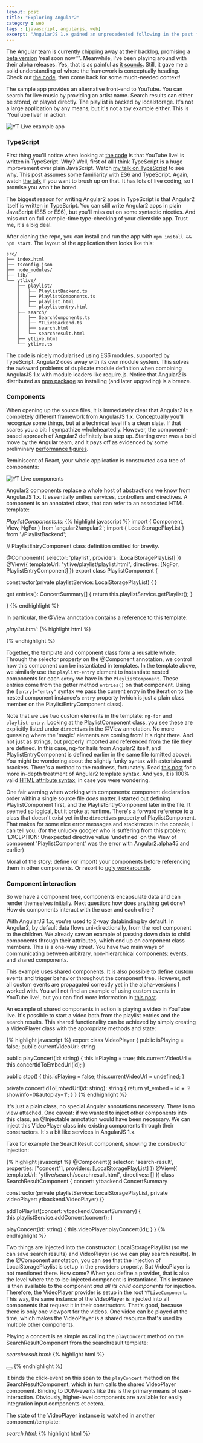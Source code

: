 ```yaml
---
layout: post
title: "Exploring Angular2"
category : web
tags : [javascript, angularjs, web]
excerpt: "AngularJS 1.x gained an unprecedented following in the past few years. We use it heavily in our applications, too. All the more reason to dive into the next iteration of this widely popular framework: Angular2."
---
```


The Angular team is currently chipping away at their backlog, promising a [beta version](https://github.com/angular/angular/milestones) 'real soon now'™.
Meanwhile, I've been playing around with their alpha releases.
Yes, that is as painful as [it sounds](https://github.com/angular/angular/blob/master/CHANGELOG.md).
Still, it gave me a solid understanding of where the framework is conceptually heading.
Check out [the code](https://github.com/sandermak/ytlive-angular2), then come back for some much-needed context!

The sample app provides an alternative front-end to YouTube.
You can search for live music by providing an artist name.
Search results can either be stored, or played directly.
The playlist is backed by localstorage.
It's not a large application by any means, but it's not a toy example either.
This is 'YouTube live!' in action:

![YT Live example app](/pics/ytlive.png)

### TypeScript
First thing you'll notice when looking at [the code](https://github.com/sandermak/ytlive-angular2) is that YouTube live! is written in TypeScript.
Why? Well, first of all I think TypeScript is a huge improvement over plain JavaScript.
Watch [my talk on TypeScript](https://www.youtube.com/watch?v=sNot2qxYujU) to see why.
This post assumes some familiarity with ES6 and TypeScript.
Again, watch [the talk](https://www.youtube.com/watch?v=sNot2qxYujU) if you want to brush up on that.
It has lots of live coding, so I promise you won't be bored.

The biggest reason for writing Angular2 apps in TypeScript is that Angular2 itself is written in TypeScript.
You can still write Angular2 apps in plain JavaScript (ES5 or ES6), but you'll miss out on some syntactic niceties.
And miss out on full compile-time type-checking of your clientside app.
Trust me, it's a big deal.

After cloning the repo, you can install and run the app with ```npm install && npm start```.
The layout of the application then looks like this:

    src/
    ├── index.html
    ├── tsconfig.json
    ├── node_modules/
    ├── lib/
    └── ytlive/
        ├── playlist/
        │   ├── PlaylistBackend.ts
        │   ├── PlaylistComponents.ts
        │   ├── playlist.html
        │   └── playlistentry.html
        ├── search/
        │   ├── SearchComponents.ts
        │   ├── YTLiveBackend.ts
        │   ├── search.html
        │   └── searchresult.html
        ├── ytlive.html
        └── ytlive.ts

The code is nicely modularised using ES6 modules, supported by TypeScript.
Angular2 does away with its own module system.
This solves the awkward problems of duplicate module definition when combining AngularJS 1.x  with module loaders like require.js.
Notice that Angular2 is distributed as [npm package](https://www.npmjs.com/package/angular2) so installing (and later upgrading) is a breeze.

### Components
When opening up the source files, it is immediately clear that Angular2 is a completely different framework from AngularJS 1.x.
Conceptually you'll recognize some things, but at a technical level it's a clean slate.
If that scares you a bit: I sympathize wholeheartedly.
However, the component-based approach of Angular2 definitely is a step up.
Starting over was a bold move by the Angular team, and it pays off as evidenced by some preliminary [performance figures](http://info.meteor.com/blog/comparing-performance-of-blaze-react-angular-meteor-and-angular-2-with-meteor).

Reminiscent of React, your whole application is constructed as a tree of components:

![YT Live components](/pics/ytlive-components.png)

Angular2 components replace a whole host of abstractions we know from AngularJS 1.x.
It essentially unifies services, controllers and directives.
A component is an annotated class, that can refer to an associated HTML template:

_PlaylistComponents.ts_:
{% highlight javascript %}
import { Component, View, NgFor } from 'angular2/angular2';
import { LocalStoragePlayList } from './PlaylistBackend';

// PlaylistEntryComponent class definition omitted for brevity.

@Component({
  selector: 'playlist',
  providers: [LocalStoragePlayList]
})
@View({
  templateUrl: "ytlive/playlist/playlist.html",
  directives: [NgFor, PlaylistEntryComponent]
})
export class PlaylistComponent {

  constructor(private playlistService: LocalStoragePlayList) { }

  get entries(): ConcertSummary[] {
    return this.playlistService.getPlaylist();
  }

}
{% endhighlight %}

In particular, the @View annotation contains a reference to this template:

_playlist.html_:
{% highlight html %}
<div class="playlist row">
  <div *ng-for="#entry of entries">
    <playlist-entry [entry]="entry"></playlist-entry>
  </div>
</div>
{% endhighlight %}

Together, the template and component class form a reusable whole.
Through the selector property on the @Component annotation, we control how this component can be instantiated in templates.
In the template above, we similarly use the ```playlist-entry``` element to instantiate nested components for each ```entry``` we have in the ```PlaylistComponent```.
These entries come from the getter method ```entries()``` on that component.
Using the ```[entry]="entry"``` syntax we pass the current entry in the iteration to the nested component instance's ```entry``` property (which is just a plain class member on the PlaylistEntryComponent class).

Note that we use two custom elements in the template: ```ng-for``` and ```playlist-entry```.
Looking at the PlaylistComponent class, you see these are explicitly listed under ```directives``` in the @View annotation.
No more guessing where the 'magic' elements are coming from!
It's right there. And not just as strings, but properly imported and referenced from the file they are defined.
In this case, ng-for hails from Angular2 itself, and PlaylistEntryComponent is defined earlier in the same file (omitted above).
You might be wondering about the slightly funky syntax with asterisks and brackets.
There's a method to the madness, fortunately.
Read [this post](http://victorsavkin.com/post/119943127151/angular-2-template-syntax) for a more in-depth treatment of Angular2 template syntax. And yes, it is 100% valid [HTML attribute syntax](http://www.w3.org/TR/html-markup/syntax.html#syntax-attributes), in case you were wondering.

One fair warning when working with components: component declaration order within a single source file _does_ matter.
I started out defining PlaylistComponent first, and the PlaylistEntryComponent later in the file.
It seemed so logical, but it broke at runtime.
There's a forward reference to a class that doesn't exist yet in the ```directives``` property of PlaylistComponent.
That makes for some nice error messages and stacktraces in the console, I can tell you.
(for the unlucky googler who is suffering from this problem: 'EXCEPTION: Unexpected directive value 'undefined' on the View of component 'PlaylistComponent' was the error with Angular2.alpha45 and earlier)

Moral of the story: define (or import) your components before referencing them in other components. Or resort to [ugly workarounds](http://blog.thoughtram.io/angular/2015/09/03/forward-references-in-angular-2.html).

### Component interaction
So we have a component tree, components encapsulate data and can render themselves initially.
Next question: how does anything get done?
How do components interact with the user and each other?

With AngularJS 1.x, you're used to 2-way databinding by default.
In Angular2, by default data flows uni-directionally, from the root component to the children.
We already saw an example of passing down data to child components through their attributes, which end up on component class members.
This is a one-way street.
You have two main ways of communicating between arbitrary, non-hierarchical components: events, and shared components.

This example uses shared components.
It is also possible to define custom events and trigger behavior throughout the component tree.
However, not all custom events are propagated correctly yet in the alpha-versions I worked with.
You will not find an example of using custom events in YouTube live!, but you can find more information in [this post](http://schwarty.com/2015/08/14/angular2-eventemitter-and-custom-event-name/).

An example of shared components in action is playing a video in YouTube live.
It's possible to start a video both from the playlist entries and the search results.
This shared functionality can be achieved by simply creating a VideoPlayer class with the appropriate methods and state:

{% highlight javascript %}
export class VideoPlayer {
  public isPlaying = false;
  public currentVideoUrl: string

  public playConcert(id: string) {
    this.isPlaying = true;
    this.currentVideoUrl = this.concertIdToEmbedUrl(id);
  }

  public stop() {
    this.isPlaying = false;
    this.currentVideoUrl = undefined;
  }

  private concertIdToEmbedUrl(id: string): string {
    return yt_embed + id + '?showinfo=0&autoplay=1';
  }
}
{% endhighlight %}

It's just a plain class, no special Angular annotations necessary.
There is no view attached.
One caveat: if we wanted to inject other components into this class, an @Injectable annotation would have been necessary.
We can inject this VideoPlayer class into existing components through their constructors.
It's a bit like services in AngularJS 1.x.

Take for example the SearchResult component, showing the constructor injection:

{% highlight javascript %}
@Component({
  selector: 'search-result',
  properties: ["concert"],
  providers: [LocalStoragePlayList]
})
@View({
  templateUrl: "ytlive/search/searchresult.html",
  directives: []
})
class SearchResultComponent {
  concert: ytbackend.ConcertSummary

  constructor(private playlistService: LocalStoragePlayList,
     private videoPlayer: ytbackend.VideoPlayer) {}

  addToPlaylist(concert: ytbackend.ConcertSummary) {
    this.playlistService.addConcert(concert);
  }

  playConcert(id: string) {
    this.videoPlayer.playConcert(id);
  }
}
{% endhighlight %}

Two things are injected into the constructor: LocalStoragePlayList (so we can save search results) and VideoPlayer (so we can play search results).
In the @Component annotation, you can see that the injection of LocalStoragePlaylist is setup in the ```providers``` property.
But VideoPlayer is not mentioned there. How come?
When you define a provider, that is also the level where the to-be-injected component is instantiated.
This instance is then available to the component _and all its child components_ for injection.
Therefore, the VideoPlayer provider is setup in the root ```YTLiveComponent```.
This way, the same instance of the VideoPlayer is injected into all components that request it in their constructors.
That's good, because there is only one viewport for the videos.
One video can be played at the time, which makes the VideoPlayer is a shared resource that's used by multiple other components.

Playing a concert is as simple as calling the ```playConcert``` method on the SearchResultComponent from the searchresult template:

_searchresult.html_:
{% highlight html %}
<!-- lots of stuff omitted -->
<button title="Play now" class="play btn btn-success">
    <span (click)="playConcert(concert.id)" class="glyphicon glyphicon-play-circle"></span>
</button>
{% endhighlight %}

It binds the click-event on this span to the ```playConcert``` method on the SearchResultComponent, which in turn calls the shared VideoPlayer component.
Binding to DOM-events like this is the primary means of user-interaction.
Obviously, higher-level components are available for easily integration input components et cetera.

The state of the VideoPlayer instance is watched in another component/template:

_search.html_:
{% highlight html %}
<!-- lots of stuff omitted -->
<div *ng-if="playing" id="concerts" class="row">
  <iframe width="100%" height="100%" [src]="embedUrl" frameborder="0" allowfullscreen></iframe>
</div>
{% endhighlight %}

The ```[src]``` syntax binds the src property of the iframe to the ```embedUrl``` property of the component for this template.
If the embedUrl changes, the src of the iframe is automatically updated (but not the other way around).

### Http service
Angular is more than just a front-end component framework.
In AngularJS 1.x there was an $http service to do backend calls.
The same applies to Angular2.
Instead of returning (their own flavor) of Promises like in 1.x, the new Http component returns [RX Observables](https://github.com/Reactive-Extensions/RxJS/blob/master/doc/api/core/observable.md).
Angular2 adopts RxJs as core dependency, you see it popping up in several APIs.
It takes some getting used to, but RxJs is a proven library offering a great way to compose asynchronous data flows.

In YouTube live!, we use an injected Http component to do the YouTube API calls:

{% highlight javascript %}
@Injectable()
export class ConcertService {

  private concerts: ConcertSummary[];

  constructor(private http: Http) { }

  public findConcerts(artist: string, duration = Duration.FULLCONCERT): any {
   var ytDuration: string
   var searchString = yt_search + ytDuration + '&q=' + encodeURIComponent('live ' + artist);

   return this.http.get(searchString).map((res: any) => {
      var ytResults: {items: YTSearchResult[] } = res.json();
      var transformedResults = ytResults.items.map(this.toConcertSummary)
      this.concerts = transformedResults;
      return transformedResults;
    });
  }
}
{% endhighlight %}

Again, we see a viewless component, but this time with the @Injectable annotation since we need Angular to inject the Http component in the constructor.
After performing a ```get``` call, the result is transformed using ```map``` on the observable.
This returns another observable, now containing data in a format we can use.
One slight annoyance is that the Http.get returns ```any``` in the current typing definition of Angular2.
It would be nice to use the RxJS type definitions for Observables, so we can get some compile-time sanity back here as well.

The resulting Observable is used in the ```searchConcerts``` method on SearchComponent:

{% highlight javascript %}
export class SearchComponent {

  private concerts: ytbackend.ConcertSummary[] = [];

  constructor(private concertService: ytbackend.ConcertService,
      private videoPlayer: ytbackend.VideoPlayer) { }

  searchConcerts(): void {
    this.videoPlayer.stop();
    this.concertService
      .findConcerts(this.searchTerm)
      .subscribe((results: ytbackend.ConcertSummary[]) => this.concerts = results);
  }
}
{% endhighlight %}

Since the ConcertService returns an observable, we cannot assign it directly to a class member of type ```ConcertSummary[]```.
Instead, we subscribe to the observable and assign the result once our subscriber is called when results are available.
The template automatically detects changes to ```concerts``` and shows the new results from the API call.
It would be nice if this manual 'unwrapping' of Observables would not be necessary.

### Wrapping up
This post barely scratches the surface of what features are in Angular2.
There's a whole new approach to [Forms](http://blog.ng-book.com/the-ultimate-guide-to-forms-in-angular-2/), a new [Router](https://angular.github.io/router/) and much more.
You will find the documentation to be inadequate though.
There's also lots of outdated information on the web, especially given the pace of the alpha releases and the amount of breakage between releases.
This article itself will be no exception, probably.

Still, a more stable period is forthcoming with the Angular2 beta nearing.
Now is a good time to start learning the concepts of Angular2, but don't expect it to be a beginner-friendly experience.
There's definitely some rough edges to Angular2, but all in all it looks very promising to me.

Play around with [the code](https://github.com/sandermak/ytlive-angular2) for YouTube live and let me know what you think!
